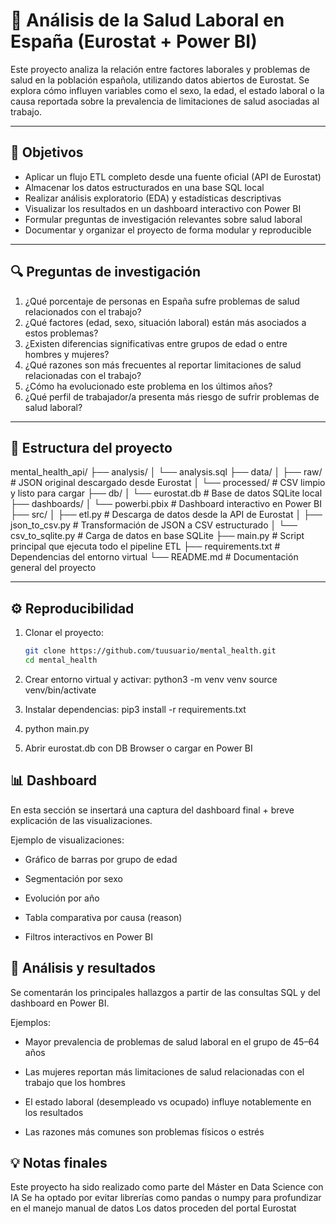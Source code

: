 # 🧠 Análisis de la Salud Laboral en España (Eurostat + Power BI)

Este proyecto analiza la relación entre factores laborales y problemas de salud en la población española, utilizando datos abiertos de Eurostat. Se explora cómo influyen variables como el sexo, la edad, el estado laboral o la causa reportada sobre la prevalencia de limitaciones de salud asociadas al trabajo.

---

## 🎯 Objetivos

- Aplicar un flujo ETL completo desde una fuente oficial (API de Eurostat)
- Almacenar los datos estructurados en una base SQL local
- Realizar análisis exploratorio (EDA) y estadísticas descriptivas
- Visualizar los resultados en un dashboard interactivo con Power BI
- Formular preguntas de investigación relevantes sobre salud laboral
- Documentar y organizar el proyecto de forma modular y reproducible

---

## 🔍 Preguntas de investigación

1. ¿Qué porcentaje de personas en España sufre problemas de salud relacionados con el trabajo?
2. ¿Qué factores (edad, sexo, situación laboral) están más asociados a estos problemas?
3. ¿Existen diferencias significativas entre grupos de edad o entre hombres y mujeres?
4. ¿Qué razones son más frecuentes al reportar limitaciones de salud relacionadas con el trabajo?
5. ¿Cómo ha evolucionado este problema en los últimos años?
6. ¿Qué perfil de trabajador/a presenta más riesgo de sufrir problemas de salud laboral?

---

## 🧱 Estructura del proyecto

mental_health_api/
├── analysis/
│   └── analysis.sql 
├── data/
│   ├── raw/                # JSON original descargado desde Eurostat
│   └── processed/          # CSV limpio y listo para cargar
├── db/
│   └── eurostat.db         # Base de datos SQLite local
├── dashboards/
│   └── powerbi.pbix        # Dashboard interactivo en Power BI
├── src/
│   ├── etl.py              # Descarga de datos desde la API de Eurostat
│   ├── json_to_csv.py      # Transformación de JSON a CSV estructurado
│   └── csv_to_sqlite.py    # Carga de datos en base SQLite
├── main.py                 # Script principal que ejecuta todo el pipeline ETL
├── requirements.txt        # Dependencias del entorno virtual
└── README.md               # Documentación general del proyecto


---

## ⚙️ Reproducibilidad

1. Clonar el proyecto:
   ```bash
   git clone https://github.com/tuusuario/mental_health.git
   cd mental_health

2. Crear entorno virtual y activar:
    python3 -m venv venv
    source venv/bin/activate

3. Instalar dependencias:
    pip3 install -r requirements.txt

4. python main.py


5. Abrir eurostat.db con DB Browser o cargar en Power BI

## 📊 Dashboard

En esta sección se insertará una captura del dashboard final + breve explicación de las visualizaciones.

Ejemplo de visualizaciones:

- Gráfico de barras por grupo de edad

- Segmentación por sexo

- Evolución por año

- Tabla comparativa por causa (reason)

- Filtros interactivos en Power BI

## 🧪 Análisis y resultados

Se comentarán los principales hallazgos a partir de las consultas SQL y del dashboard en Power BI.

Ejemplos:

- Mayor prevalencia de problemas de salud laboral en el grupo de 45–64 años

- Las mujeres reportan más limitaciones de salud relacionadas con el trabajo que los hombres

- El estado laboral (desempleado vs ocupado) influye notablemente en los resultados

- Las razones más comunes son problemas físicos o estrés

## 💡 Notas finales

Este proyecto ha sido realizado como parte del Máster en Data Science con IA
Se ha optado por evitar librerías como pandas o numpy para profundizar en el manejo manual de datos
Los datos proceden del portal Eurostat



